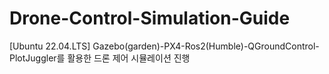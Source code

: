 # Drone-Control-Simulation-Guide
[Ubuntu 22.04.LTS] Gazebo(garden)-PX4-Ros2(Humble)-QGroundControl-PlotJuggler를 활용한 드론 제어 시뮬레이션 진행
